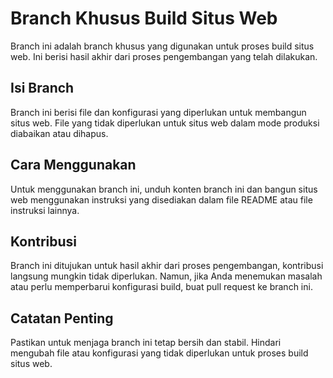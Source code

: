 # Branch Khusus Build Situs Web

Branch ini adalah branch khusus yang digunakan untuk proses build situs web. Ini berisi hasil akhir dari proses pengembangan yang telah dilakukan.

## Isi Branch

Branch ini berisi file dan konfigurasi yang diperlukan untuk membangun situs web. File yang tidak diperlukan untuk situs web dalam mode produksi diabaikan atau dihapus.

## Cara Menggunakan

Untuk menggunakan branch ini, unduh konten branch ini dan bangun situs web menggunakan instruksi yang disediakan dalam file README atau file instruksi lainnya.

## Kontribusi

Branch ini ditujukan untuk hasil akhir dari proses pengembangan, kontribusi langsung mungkin tidak diperlukan. Namun, jika Anda menemukan masalah atau perlu memperbarui konfigurasi build, buat pull request ke branch ini.

## Catatan Penting

Pastikan untuk menjaga branch ini tetap bersih dan stabil. Hindari mengubah file atau konfigurasi yang tidak diperlukan untuk proses build situs web.
